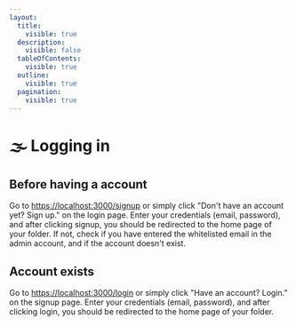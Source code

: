 ```yaml
---
layout:
  title:
    visible: true
  description:
    visible: false
  tableOfContents:
    visible: true
  outline:
    visible: true
  pagination:
    visible: true
---
```


# 🌫 Logging in

## Before having a account

Go to [https://localhost:3000/signup](https://localhost:3000/signup) or simply click "Don't have an account yet? Sign up." on the login page. Enter your credentials (email, password), and after clicking signup, you should be redirected to the home page of your folder. If not, check if you have entered the whitelisted email in the admin account, and if the account doesn't exist.

## Account exists

Go to [https://localhost:3000/login](https://localhost:3000/login) or simply click "Have an account? Login." on the signup page. Enter your credentials (email, password), and after clicking login, you should be redirected to the home page of your folder.
